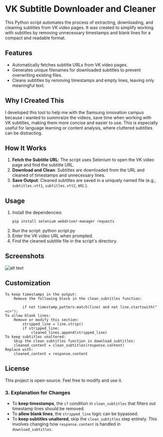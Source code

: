 # VK Subtitle Downloader and Cleaner

This Python script automates the process of extracting, downloading, and cleaning subtitles from VK video pages. It was created to simplify working with subtitles by removing unnecessary timestamps and blank lines for a compact and readable format.

## Features
- Automatically fetches subtitle URLs from VK video pages.
- Generates unique filenames for downloaded subtitles to prevent overwriting existing files.
- Cleans subtitles by removing timestamps and empty lines, leaving only meaningful text.

## Why I Created This
I developed this tool to help me with the Samsung innovation campus because i wanted to summraize the videos, save time when working with VK subtitles, making them more concise and easier to use. This is especially useful for language learning or content analysis, where cluttered subtitles can be distracting.

## How It Works
1. **Fetch the Subtitle URL**: The script uses Selenium to open the VK video page and find the subtitle URL.
2. **Download and Clean**: Subtitles are downloaded from the URL and cleaned of timestamps and unnecessary lines.
3. **Save Output**: Cleaned subtitles are saved in a uniquely named file (e.g., `subtitles.vtt1`, `subtitles.vtt2`, etc.).

## Usage
1. Install the dependencies:
   ```bash
   pip install selenium webdriver-manager requests
2. Run the script:
    python script.py
3. Enter the VK video URL when prompted.
4. Find the cleaned subtitle file in the script's directory.

## Screenshots
![alt text](image.png)

## Customization
    To keep timestamps in the output:
        Remove the following block in the clean_subtitles function:

            if not timestamp_pattern.match(line) and not line.startswith("<c>"):
    To allow blank lines:
        Remove or modify this section:
            stripped_line = line.strip()
            if stripped_line:
                cleaned_lines.append(stripped_line)
    To keep subtitles unaltered:
        Skip the clean_subtitles function in download_subtitles:
        cleaned_content = clean_subtitles(response.content)
    Replace with:
        cleaned_content = response.content

## License
This project is open-source. Feel free to modify and use it.

### 3. Explanation for Changes
- To **keep timestamps**, the `if` condition in `clean_subtitles` that filters out timestamp lines should be removed.
- To **allow blank lines**, the `stripped_line` logic can be bypassed.
- To **keep subtitles unaltered**, skip the `clean_subtitles` step entirely. This involves changing how `response.content` is handled in `download_subtitles`.
